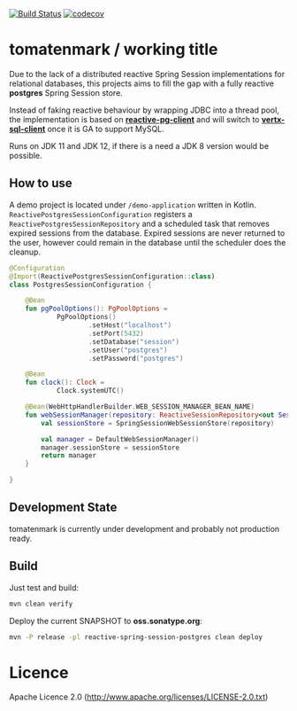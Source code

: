 [![Build Status](https://travis-ci.org/AndreasKl/tomatenmark.svg?branch=master)](https://travis-ci.org/AndreasKl/tomatenmark) 
[![codecov](https://codecov.io/gh/AndreasKl/tomatenmark/branch/master/graph/badge.svg)](https://codecov.io/gh/AndreasKl/tomatenmark)

# tomatenmark / working title
Due to the lack of a distributed reactive Spring Session implementations for relational databases,
this projects aims to fill the gap with a fully reactive **postgres** Spring Session store.

Instead of faking reactive behaviour by wrapping JDBC into a thread pool,
the implementation is based on **[reactive-pg-client](https://www.julienviet.com/reactive-pg-client/)**
and will switch to **[vertx-sql-client](https://github.com/eclipse-vertx/vertx-sql-client)** once it is GA to support MySQL.

Runs on JDK 11 and JDK 12, if there is a need a JDK 8 version would be possible.

## How to use
A demo project is located under `/demo-application` written in Kotlin.
`ReactivePostgresSessionConfiguration` registers a `ReactivePostgresSessionRepository` 
and a scheduled task that removes expired sessions from the database. Expired sessions
are never returned to the user, however could remain in the database until the scheduler
does the cleanup.

```kotlin
@Configuration
@Import(ReactivePostgresSessionConfiguration::class)
class PostgresSessionConfiguration {

    @Bean
    fun pgPoolOptions(): PgPoolOptions =
            PgPoolOptions()
                    .setHost("localhost")
                    .setPort(5432)
                    .setDatabase("session")
                    .setUser("postgres")
                    .setPassword("postgres")

    @Bean
    fun clock(): Clock =
            Clock.systemUTC()

    @Bean(WebHttpHandlerBuilder.WEB_SESSION_MANAGER_BEAN_NAME)
    fun webSessionManager(repository: ReactiveSessionRepository<out Session>): WebSessionManager {
        val sessionStore = SpringSessionWebSessionStore(repository)

        val manager = DefaultWebSessionManager()
        manager.sessionStore = sessionStore
        return manager
    }

}
```


## Development State
tomatenmark is currently under development and probably not production ready.

## Build

Just test and build:
```bash
mvn clean verify
```

Deploy the current SNAPSHOT to **oss.sonatype.org**:
```bash
mvn -P release -pl reactive-spring-session-postgres clean deploy
```


# Licence 
Apache Licence 2.0 (http://www.apache.org/licenses/LICENSE-2.0.txt)
